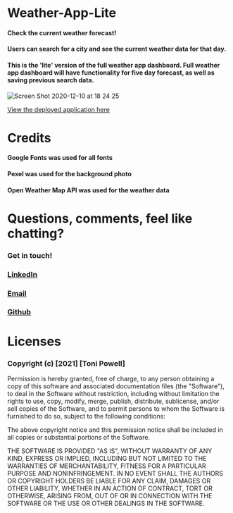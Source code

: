 # Weather-App-Lite

#### Check the current weather forecast!

#### Users can search for a city and see the current weather data for that day. 
#### This is the 'lite' version of the full weather app dashboard. Full weather app dashboard will have functionality for five day forecast, as well as saving previous search data. 


![Screen Shot 2020-12-10 at 18 24 25](https://user-images.githubusercontent.com/72999798/107537486-e8cace80-6b90-11eb-92bd-0e47facda452.png)

[View the deployed application here]( https://tonipow3ll.github.io/Weather-App-Lite/)

# Credits
#### Google Fonts was used for all fonts
#### Pexel was used for the background photo
#### Open Weather Map API was used for the weather data

# Questions, comments, feel like chatting?
### Get in touch!
### [LinkedIn](www.linkedin.com/in/tonipowell13)
### [Email](tonipow3ll@gmail.com)
### [Github](tonipow3ll.github.io)

# Licenses
### Copyright (c) [2021] [Toni Powell]

Permission is hereby granted, free of charge, to any person obtaining a copy
of this software and associated documentation files (the "Software"), to deal
in the Software without restriction, including without limitation the rights
to use, copy, modify, merge, publish, distribute, sublicense, and/or sell
copies of the Software, and to permit persons to whom the Software is
furnished to do so, subject to the following conditions:

The above copyright notice and this permission notice shall be included in all
copies or substantial portions of the Software.

THE SOFTWARE IS PROVIDED "AS IS", WITHOUT WARRANTY OF ANY KIND, EXPRESS OR
IMPLIED, INCLUDING BUT NOT LIMITED TO THE WARRANTIES OF MERCHANTABILITY,
FITNESS FOR A PARTICULAR PURPOSE AND NONINFRINGEMENT. IN NO EVENT SHALL THE
AUTHORS OR COPYRIGHT HOLDERS BE LIABLE FOR ANY CLAIM, DAMAGES OR OTHER
LIABILITY, WHETHER IN AN ACTION OF CONTRACT, TORT OR OTHERWISE, ARISING FROM,
OUT OF OR IN CONNECTION WITH THE SOFTWARE OR THE USE OR OTHER DEALINGS IN THE
SOFTWARE.